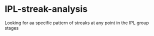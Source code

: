 # IPL-streak-analysis
Looking for aa specific pattern of streaks at any point in the IPL group stages

